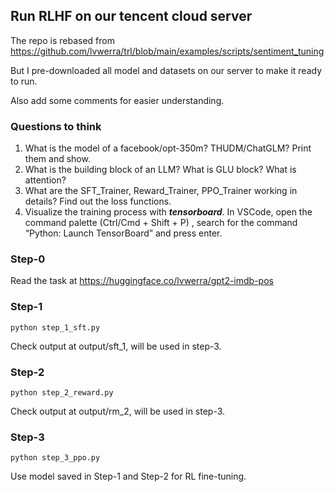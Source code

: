 ## Run RLHF on our tencent cloud server
The repo is rebased from https://github.com/lvwerra/trl/blob/main/examples/scripts/sentiment_tuning

But I pre-downloaded all model and datasets on our server to make it ready to run.

Also add some comments for easier understanding.

### Questions to think
1. What is the model of a facebook/opt-350m? THUDM/ChatGLM? 
Print them and show. 
2. What is the building block of an LLM? What is GLU block? What is attention?
3. What are the SFT_Trainer, Reward_Trainer, PPO_Trainer working in details? Find out the loss functions.
4. Visualize the training process with ***tensorboard***. In VSCode, open the command palette (Ctrl/Cmd + Shift + P) , search for the command “Python: Launch TensorBoard” and press enter. 

### Step-0
Read the task at https://huggingface.co/lvwerra/gpt2-imdb-pos

### Step-1
``python step_1_sft.py``

Check output at output/sft_1, will be used in step-3.



### Step-2
``python step_2_reward.py``

Check output at output/rm_2, will be used in step-3.


### Step-3
``python step_3_ppo.py``

Use model saved in Step-1 and Step-2 for RL fine-tuning.

